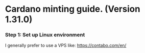 # Cardano minting guide. (Version 1.31.0)

### Step 1: Set up Linux environment
I generally prefer to use a VPS like:
https://contabo.com/en/
